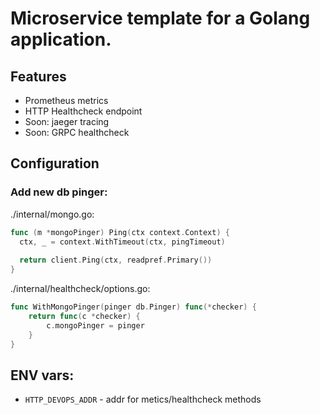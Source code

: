 # Microservice template for a Golang application.
## Features
  * Prometheus metrics
  * HTTP Healthcheck endpoint
  * Soon: jaeger tracing
  * Soon: GRPC healthcheck

## Configuration
### Add new db pinger:
./internal/mongo.go:
```go
func (m *mongoPinger) Ping(ctx context.Context) {
  ctx, _ = context.WithTimeout(ctx, pingTimeout)
  
  return client.Ping(ctx, readpref.Primary())
}
```
./internal/healthcheck/options.go:
```go
func WithMongoPinger(pinger db.Pinger) func(*checker) {
	return func(c *checker) {
		c.mongoPinger = pinger
	}
}
```

## ENV vars:
  * `HTTP_DEVOPS_ADDR` - addr for metics/healthcheck methods
